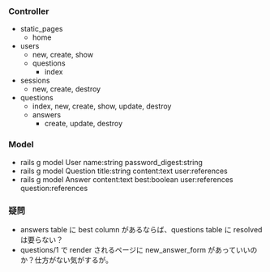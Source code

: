 ### Controller

- static_pages
  - home
- users
  - new, create, show
  - questions
    - index
- sessions
  - new, create, destroy
- questions
  - index, new, create, show, update, destroy
  - answers
    - create, update, destroy

### Model

- rails g model User name:string password_digest:string
- rails g model Question title:string content:text user:references
- rails g model Answer content:text best:boolean user:references question:references

### 疑問

- answers table に best column があるならば、questions table に resolved は要らない？
- questions/1 で render されるページに new_answer_form があっていいのか？仕方がない気がするが。
